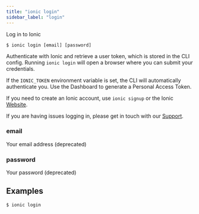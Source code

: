 ```yaml
---
title: "ionic login"
sidebar_label: "login"
---
```

<head>
  <title>Ionic Secure App Login: Authenticate and Retrieve a User Token</title>
  <meta name="description" content="For a secure login, authenticate with Ionic and retrieve a user token — stored in the CLI config. Learn the most secure way to log in to Ionic Framework apps." />
</head>



Log in to Ionic

```shell
$ ionic login [email] [password]
```

Authenticate with Ionic and retrieve a user token, which is stored in the CLI config. Running `ionic login` will open a browser where you can submit your credentials.

If the `IONIC_TOKEN` environment variable is set, the CLI will automatically authenticate you. Use the Dashboard to generate a Personal Access Token.

If you need to create an Ionic account, use `ionic signup` or the Ionic [Website](https://ionicframework.com/signup).

If you are having issues logging in, please get in touch with our [Support](https://ion.link/support-request).

### email
Your email address (deprecated)


### password
Your password (deprecated)



## Examples

```shell
$ ionic login 
```
